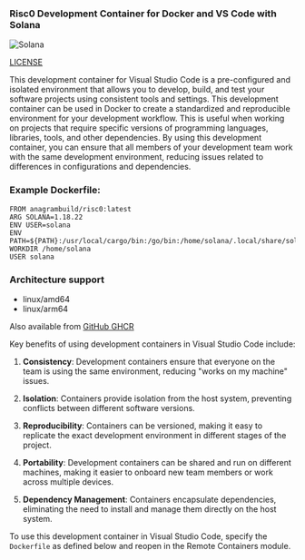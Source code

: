 ### Risc0 Development Container for Docker and VS Code with Solana

![Solana](https://docs.solanalabs.com/img/logo-horizontal.svg)

[LICENSE](LICENSE)

This development container for Visual Studio Code is a pre-configured and isolated environment that allows you to develop, build, and test your software projects using consistent tools and settings.   This development container can be used in Docker to create a standardized and reproducible environment for your development workflow. This is useful when working on projects that require specific versions of programming languages, libraries, tools, and other dependencies. By using this development container, you can ensure that all members of your development team work with the same development environment, reducing issues related to differences in configurations and dependencies.

### Example Dockerfile:

```
FROM anagrambuild/risc0:latest
ARG SOLANA=1.18.22
ENV USER=solana
ENV PATH=${PATH}:/usr/local/cargo/bin:/go/bin:/home/solana/.local/share/solana/install/releases/${SOLANA}/bin
WORKDIR /home/solana
USER solana
```

### Architecture support
* linux/amd64 
* linux/arm64

Also available from [GitHub GHCR](https://github.com/anagrambuild/risc0/pkgs/container/risc0)

Key benefits of using development containers in Visual Studio Code include:

1. **Consistency**: Development containers ensure that everyone on the team is using the same environment, reducing "works on my machine" issues.

2. **Isolation**: Containers provide isolation from the host system, preventing conflicts between different software versions.

3. **Reproducibility**: Containers can be versioned, making it easy to replicate the exact development environment in different stages of the project.

4. **Portability**: Development containers can be shared and run on different machines, making it easier to onboard new team members or work across multiple devices.

5. **Dependency Management**: Containers encapsulate dependencies, eliminating the need to install and manage them directly on the host system.

To use this development container in Visual Studio Code, specify the `Dockerfile` as defined below and reopen in the Remote Containers module.


